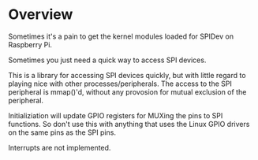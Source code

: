 Overview
========

Sometimes it's a pain to get the kernel modules loaded for SPIDev on Raspberry Pi.

Sometimes you just need a quick way to access SPI devices.

This is a library for accessing SPI devices quickly, but with little regard to playing
nice with other processes/peripherals.  The access to the SPI peripheral
is mmap()'d, without any provosion for mutual exclusion of the peripheral.

Initializiation will update GPIO registers for MUXing the pins to SPI functions.
So don't use this with anything that uses the Linux GPIO drivers on the same
pins as the SPI pins.

Interrupts are not implemented.
